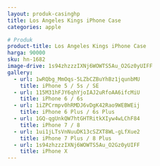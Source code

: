 ```yaml
---
layout: produk-casinghp
title: Los Angeles Kings iPhone Case
categories: apple

# Produk
product-title: Los Angeles Kings iPhone Case
harga: 90000
sku: hn-1682
image-drive: 1s94zhzzzIXNj6WOWTS5Au_O2Gz0yUIFF
gallery:
  - url: 1wRQbg_MmOqs-5LZbCZBuYhBz1jqunbMU
    title: iPhone 5 / 5s / SE
  - url: 115M31hFJY6qhYjoIAJ2uRfoAA6ifcMiU
    title: iPhone 6 / 6s
  - url: 1iZPCrmpv0hRMDJ6vDgK42Rao9WEBWEij
    title: iPhone 6 Plus / 6s Plus
  - url: 1GQ-qgUnkQW7htGHTRitkXIyw4wLChF84
    title: iPhone 7 / 8
  - url: 1ui1jLTsVnNuuDK13cSZXT8WL-gLfXue2
    title: iPhone 7 Plus / 8 Plus
  - url: 1s94zhzzzIXNj6WOWTS5Au_O2Gz0yUIFF
    title: iPhone X
---
```

